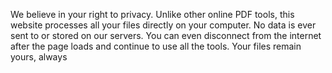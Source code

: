 We believe in your right to privacy. Unlike other online PDF tools, this website processes all your files directly on your computer. No data is ever sent to or stored on our servers. You can even disconnect from the internet after the page loads and continue to use all the tools. Your files remain yours, always
